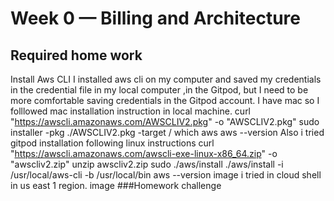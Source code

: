 # Week 0 — Billing and Architecture

## Required home work
Install Aws CLI
I installed aws cli on my computer and saved my credentials in the credential file in my local computer ,in the Gitpod, but
I need to be more comfortable saving credentials in the Gitpod account.
I have mac so I folllowed mac installation instruction in local machine.
curl "https://awscli.amazonaws.com/AWSCLIV2.pkg" -o "AWSCLIV2.pkg"
sudo installer -pkg ./AWSCLIV2.pkg -target /
which aws
aws --version
Also i tried gitpod installation following linux instructions
curl "https://awscli.amazonaws.com/awscli-exe-linux-x86_64.zip" -o "awscliv2.zip"
unzip awscliv2.zip
sudo ./aws/install
./aws/install -i /usr/local/aws-cli -b /usr/local/bin
aws --version
image
i tried in cloud shell in us east 1 region.
image
###Homework challenge
